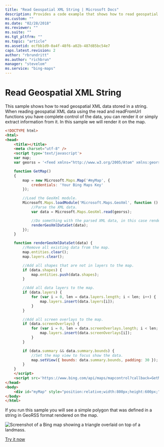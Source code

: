 ```yaml
---
title: "Read Geospatial XML String | Microsoft Docs"
description: Provides a code example that shows how to read geospatial XML data stored in a string and render it on a map.
ms.custom: ""
ms.date: "02/28/2018"
ms.reviewer: ""
ms.suite: ""
ms.tgt_pltfrm: ""
ms.topic: "article"
ms.assetid: ecfbb1d9-0a4f-48f6-a02b-487d85bc54e7
caps.latest.revision: 2
author: "rbrundritt"
ms.author: "richbrun"
manager: "stevelom"
ms.service: "bing-maps"
---
```


# Read Geospatial XML String

This sample shows how to read geospatial XML data stored in a string. When reading geospatial XML data using the read and readFromUrl functions you have complete control of the data, you can render it or simply extract information from it. In this sample we will render it on the map. 

```html
<!DOCTYPE html>
<html>
<head>
    <title></title>
    <meta charset="utf-8" />
    <script type='text/javascript'>
    var map;
    var georss = '<feed xmlns="http://www.w3.org/2005/Atom" xmlns:georss="http://www.georss.org/georss"><entry><title>Sample Polygon</title><georss:polygon>46.31409 -122.22616 46.31113 -122.22968 46.31083 -122.23320</georss:polygon></entry></feed>';

    function GetMap()
    {
        map = new Microsoft.Maps.Map('#myMap', {
            credentials: 'Your Bing Maps Key'
        });

        //Load the GeoXml module.
        Microsoft.Maps.loadModule('Microsoft.Maps.GeoXml', function () {
            //Parse the XML data.
            var data = Microsoft.Maps.GeoXml.read(georss);

            //Do something with the parsed XML data, in this case render it.
            renderGeoXmlDataSet(data);
        });
    }

    function renderGeoXmlDataSet(data) {
        //Remove all existing data from the map.
        map.entities.clear();
        map.layers.clear();

        //Add all shapes that are not in layers to the map.
        if (data.shapes) {
            map.entities.push(data.shapes);
        }

        //Add all data layers to the map.
        if (data.layers) {
            for (var i = 0, len = data.layers.length; i < len; i++) {
                map.layers.insert(data.layers[i]);
            }
        }

        //Add all screen overlays to the map.
        if (data.screenOverlays) {
            for (var i = 0, len = data.screenOverlays.length; i < len; i++) {
                map.layers.insert(data.screenOverlays[i]);
            }
        }

        if (data.summary && data.summary.bounds) {
            //Set the map view to focus show the data.
            map.setView({ bounds: data.summary.bounds, padding: 30 });
        }
    }
    </script> 
    <script src='https://www.bing.com/api/maps/mapcontrol?callback=GetMap' async defer></script>
</head>
<body>
    <div id="myMap" style="position:relative;width:800px;height:600px;"></div>
</body>
</html>
```

If you run this sample you will see a simple polygon that was defined in a string in GeoRSS format rendered on the map.

![Screenshot of a Bing map showing a triangle overlaid on top of a landmass.](../../media/bmv8-basicgeoxml.PNG)

[Try it now](https://bingmapsv8samples.azurewebsites.net/#GeoXml%20-%20Read)
